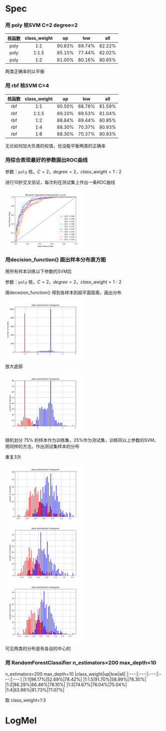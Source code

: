 
# Spec
### 用 poly 核SVM C=2 degree=2 
|核函数|class_weight|up|low|all
|:---:|:---:|:---:|:---:|:---:|
|poly|1:1|90.83%|69.74%|82.22%|
|poly|1:1.5|85.15%|77.44%|82.02%|
|poly|1:2|81.00%|80.16%|80.65%|
两类正确率的以平衡

### 用 rbf 核SVM C=4 
|核函数|class_weight|up|low|all
|:---:|:---:|:---:|:---:|:---:|
|rbf|1:1|90.50%|68.78%|81.59%|
|rbf|1:1.5|89.10%|69.53%|81.04%|
|rbf|1:2|88.84%|69.44%|80.85%|
|rbf|1:4|88.30%|70.37%|80.93%|
|rbf|1:8|88.30%|70.37%|80.93%|
无论如何加大负类的权值，也没能平衡两类的正确率

### 用综合表现最好的参数画出ROC曲线

参数：`poly` 核，$C=2，degree=2，class\_weight=1:2$ 

进行10折交叉验证，每次利在测试集上作出一条ROC曲线

<img src="./ROC_with_Poly.png" width = "50%" alt="图片名称" align=center />

### 用decision_function() 画出样本分布直方图

用所有样本训练以下参数的SVM后

参数：`poly` 核，$C=2，degree=2，class\_weight=1:2$ 

用decesion_function() 得到各样本到超平面距离，画出分布

<img src="./DataDistri.png" width = "50%" alt="图片名称" align=center />

放大底部

<img src="./DataDistri_lim.png" width = "50%" alt="图片名称" align=center />

随机划分 75% 的样本作为训练集，25%作为测试集，训练同以上参数的SVM，用同样的方法，作出测试集样本的分布

重复3次

<img src="./DataDistri_test.png" width = "50%" alt="图片名称" align=center />

<img src="./DataDistri_test1.png" width = "50%" alt="图片名称" align=center />

<img src="./DataDistri_test66.png" width = "50%" alt="图片名称" align=center />

可见两类的分布是有各自的中心的


### 用 RandomForestClassifier n_estimators=200 max_depth=10 
n_estimators=200 max_depth=10 
|class_weight|up|low|all|
|:---:|:---:|:---:|:---:|:---:|
|1:1|96.17%|52.69%|78.42%|
|1:1.5|91.70%|58.99%|78.30%|
|1:2|86.29%|66.46%|78.10%|
|1:3|74.67%|76.04%|75.04%|
|1:4|63.98%|81.73%|71.07%|

取 class_weight=1:3

# LogMel

